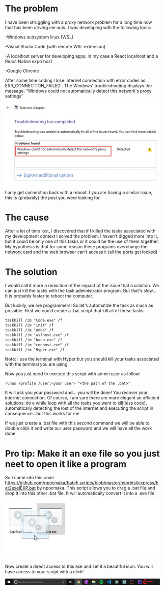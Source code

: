 # The problem
I have been struggling with a proxy network problem for a long time now that has been driving me nuts. I was developing with the following tools:

-Windows subsystem linux (WSL)

-Visual Studio Code (with remote WSL extension)

-A localhost server for developing apps. In my case a React localhost and a React Native expo host

-Google Chrome

After some time coding I lose internet connection with error codes as ERR_CONNECTION_FAILED . The Windows' troubleshooting displays the message: "Windows could not automatically detect this network's proxy settings"

<img src="https://github.com/pabloi09/issueWSL/blob/master/message.jpg?raw=true"/>

I only get connection back with a reboot. I you are having a similar issue, this is (probably) the post you were looking for.

# The cause
After a lot of time lost, I discovered that if I killed the tasks associated with my development context I solved the problem. I haven't digged more into it, but it could be only one of this tasks or it could be the use of them together. My hypothesis is that for some reason these programs overcharge the network card and the web browser can't access it (all the ports get locked)

# The solution
I would call it more a reduction of the impact of the issue that a solution. We can just kill the tasks with the task administrator program. But that's slow... It is probably faster to reboot the computer. 

But luckily, we are programmers! So let's automatize the task as much as possible. First we could create a .bat script that kill all of these tasks

```
taskkill /im "Code.exe" /f
taskkill /im "init" /f
taskkill /im "node" /f
taskkill /im "wslhost.exe" /f
taskkill /im "bash.exe" /f
taskkill /im "conhost.exe" /f
taskkill /im "Hyper.exe" /f
```
Note: I use the  terminal with Hyper but you should kill your tasks associated with the terminal you are using

Now you just need to execute this script with admin user as follow:
```
runas /profile /user:<your user> "<the path of the .bat>"
```

It will ask you your password and... you will be done! You recover your internet connection. Of course, I am sure there are more elegant an efficient solutions: do a while loop with all the tasks you want to kill(less code), automatically detecting the lost of the internet and executing the script in consequence...but this works for me

If we just create a .bat file with this second command we will be able to double click it and write our user password and we will have all the work done 

# Pro tip: Make it an exe file so you just neet to open it like a program 
So I came into this code https://github.com/npocmaka/batch.scripts/blob/master/hybrids/iexpress/bat2exeIEXP.bat by npocmaka. This script allows you to drag a .bat file and drop it into this other .bat file. It will automatically convert it into a .exe file.

<img src="https://github.com/pabloi09/issueWSL/blob/master/showing.gif?raw=true"/>

Now create a direct access to this exe and set it a beautiful icon. You will have access to your script with a click!

<img src="https://github.com/pabloi09/issueWSL/blob/master/demo2.png?raw=true"/>






